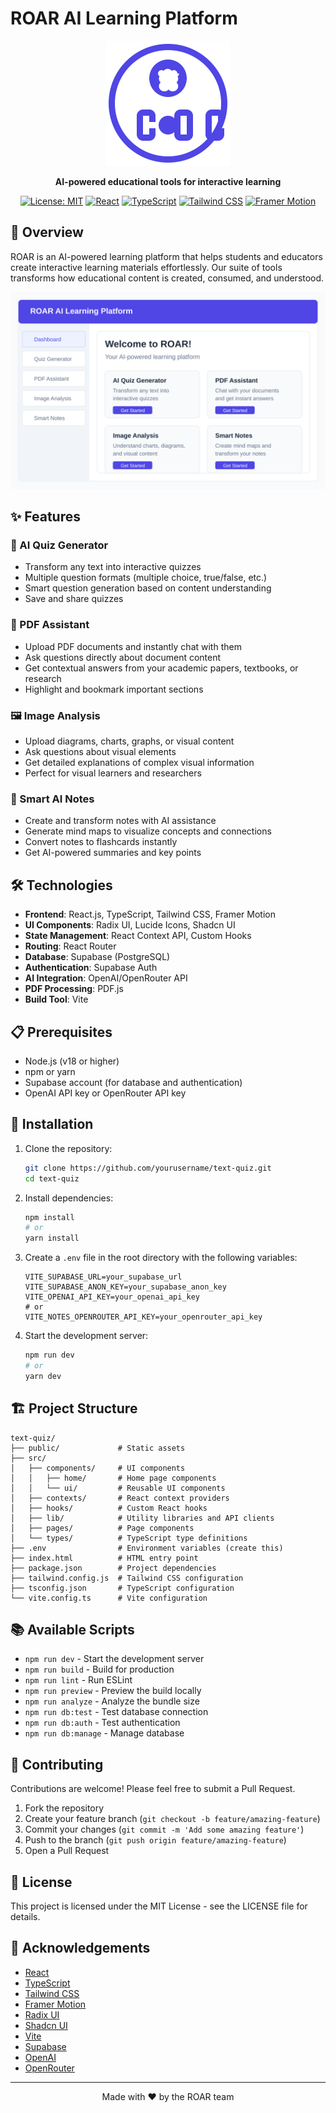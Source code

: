 # ROAR AI Learning Platform

<div align="center">
  <img src="./public/logo.svg" alt="ROAR AI Learning Platform" width="200"/>
  <p><strong>AI-powered educational tools for interactive learning</strong></p>
  
  [![License: MIT](https://img.shields.io/badge/License-MIT-blue.svg)](https://opensource.org/licenses/MIT)
  [![React](https://img.shields.io/badge/React-18.x-61DAFB?logo=react&logoColor=white)](https://reactjs.org/)
  [![TypeScript](https://img.shields.io/badge/TypeScript-5.x-3178C6?logo=typescript&logoColor=white)](https://www.typescriptlang.org/)
  [![Tailwind CSS](https://img.shields.io/badge/Tailwind_CSS-3.x-38B2AC?logo=tailwind-css&logoColor=white)](https://tailwindcss.com/)
  [![Framer Motion](https://img.shields.io/badge/Framer_Motion-11.x-0055FF?logo=framer&logoColor=white)](https://www.framer.com/motion/)
</div>

## 🚀 Overview

ROAR is an AI-powered learning platform that helps students and educators create interactive learning materials effortlessly. Our suite of tools transforms how educational content is created, consumed, and understood.

<p align="center">
  <img src="./public/screenshots/interface.svg" alt="ROAR Interface" width="700" />
</p>

## ✨ Features

### 📝 AI Quiz Generator
- Transform any text into interactive quizzes
- Multiple question formats (multiple choice, true/false, etc.)
- Smart question generation based on content understanding
- Save and share quizzes

### 📄 PDF Assistant
- Upload PDF documents and instantly chat with them
- Ask questions directly about document content
- Get contextual answers from your academic papers, textbooks, or research
- Highlight and bookmark important sections

### 🖼️ Image Analysis
- Upload diagrams, charts, graphs, or visual content
- Ask questions about visual elements
- Get detailed explanations of complex visual information
- Perfect for visual learners and researchers

### 📒 Smart AI Notes
- Create and transform notes with AI assistance
- Generate mind maps to visualize concepts and connections
- Convert notes to flashcards instantly
- Get AI-powered summaries and key points

## 🛠️ Technologies

- **Frontend**: React.js, TypeScript, Tailwind CSS, Framer Motion
- **UI Components**: Radix UI, Lucide Icons, Shadcn UI
- **State Management**: React Context API, Custom Hooks
- **Routing**: React Router
- **Database**: Supabase (PostgreSQL)
- **Authentication**: Supabase Auth
- **AI Integration**: OpenAI/OpenRouter API
- **PDF Processing**: PDF.js
- **Build Tool**: Vite

## 📋 Prerequisites

- Node.js (v18 or higher)
- npm or yarn
- Supabase account (for database and authentication)
- OpenAI API key or OpenRouter API key

## 🔧 Installation

1. Clone the repository:
   ```bash
   git clone https://github.com/yourusername/text-quiz.git
   cd text-quiz
   ```

2. Install dependencies:
   ```bash
   npm install
   # or
   yarn install
   ```

3. Create a `.env` file in the root directory with the following variables:
   ```
   VITE_SUPABASE_URL=your_supabase_url
   VITE_SUPABASE_ANON_KEY=your_supabase_anon_key
   VITE_OPENAI_API_KEY=your_openai_api_key
   # or
   VITE_NOTES_OPENROUTER_API_KEY=your_openrouter_api_key
   ```

4. Start the development server:
   ```bash
   npm run dev
   # or
   yarn dev
   ```

## 🏗️ Project Structure

```
text-quiz/
├── public/             # Static assets
├── src/
│   ├── components/     # UI components
│   │   ├── home/       # Home page components
│   │   └── ui/         # Reusable UI components
│   ├── contexts/       # React context providers
│   ├── hooks/          # Custom React hooks
│   ├── lib/            # Utility libraries and API clients
│   ├── pages/          # Page components
│   └── types/          # TypeScript type definitions
├── .env                # Environment variables (create this)
├── index.html          # HTML entry point
├── package.json        # Project dependencies
├── tailwind.config.js  # Tailwind CSS configuration
├── tsconfig.json       # TypeScript configuration
└── vite.config.ts      # Vite configuration
```

## 📚 Available Scripts

- `npm run dev` - Start the development server
- `npm run build` - Build for production
- `npm run lint` - Run ESLint
- `npm run preview` - Preview the build locally
- `npm run analyze` - Analyze the bundle size
- `npm run db:test` - Test database connection
- `npm run db:auth` - Test authentication
- `npm run db:manage` - Manage database

## 🤝 Contributing

Contributions are welcome! Please feel free to submit a Pull Request.

1. Fork the repository
2. Create your feature branch (`git checkout -b feature/amazing-feature`)
3. Commit your changes (`git commit -m 'Add some amazing feature'`)
4. Push to the branch (`git push origin feature/amazing-feature`)
5. Open a Pull Request

## 📄 License

This project is licensed under the MIT License - see the LICENSE file for details.

## 🙏 Acknowledgements

- [React](https://reactjs.org/)
- [TypeScript](https://www.typescriptlang.org/)
- [Tailwind CSS](https://tailwindcss.com/)
- [Framer Motion](https://www.framer.com/motion/)
- [Radix UI](https://www.radix-ui.com/)
- [Shadcn UI](https://ui.shadcn.com/)
- [Vite](https://vitejs.dev/)
- [Supabase](https://supabase.io/)
- [OpenAI](https://openai.com/)
- [OpenRouter](https://openrouter.ai/)

---

<div align="center">
  <p>Made with ❤️ by the ROAR team</p>
</div> 